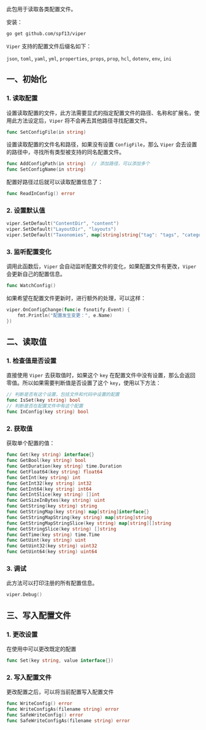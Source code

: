 此包用于读取各类配置文件。

安装：

```bash
go get github.com/spf13/viper
```

`Viper` 支持的配置文件后缀名如下：

`json`, `toml`, `yaml`, `yml`, `properties`, `props`, `prop`, `hcl`, `dotenv`, `env`, `ini`

## 一、初始化

### 1. 读取配置

设置读取配置的文件，此方法需要显式的指定配置文件的路径、名称和扩展名，使用此方法设定后，`Viper` 将不会再去其他路径寻找配置文件。

```go
func SetConfigFile(in string)
```

设置读取配置的文件名和路径，如果没有设置 `ConfigFile`，那么 `Viper` 会去设置的路径中，寻找所有类型被支持的同名配置文件。

```go
func AddConfigPath(in string)  // 添加路径，可以添加多个
func SetConfigName(in string)
```

配置好路径过后就可以读取配置信息了：

```go
func ReadInConfig() error
```

### 2. 设置默认值

```go
viper.SetDefault("ContentDir", "content")
viper.SetDefault("LayoutDir", "layouts")
viper.SetDefault("Taxonomies", map[string]string{"tag": "tags", "category": "categories"})
```

### 3. 监听配置变化

调用此函数后，`Viper` 会自动监听配置文件的变化，如果配置文件有更改，`Viper` 会更新自己的配置信息。

```go
func WatchConfig()
```

如果希望在配置文件更新时，进行额外的处理，可以这样：

```go
viper.OnConfigChange(func(e fsnotify.Event) {
    fmt.Println("配置发生变更：", e.Name)
})
```

## 二、读取值

### 1. 检查值是否设置

直接使用 `Viper` 去获取值时，如果这个 `key` 在配置文件中没有设置，那么会返回零值。所以如果需要判断值是否设置了这个 `key`，使用以下方法：

```go
// 判断是否有这个设置，包括文件和代码中设置的配置
func IsSet(key string) bool
// 判断是否在配置文件中有这个配置
func InConfig(key string) bool
```

### 2. 获取值

获取单个配置的值：

```go
func Get(key string) interface{}
func GetBool(key string) bool
func GetDuration(key string) time.Duration
func GetFloat64(key string) float64
func GetInt(key string) int
func GetInt32(key string) int32
func GetInt64(key string) int64
func GetIntSlice(key string) []int
func GetSizeInBytes(key string) uint
func GetString(key string) string
func GetStringMap(key string) map[string]interface{}
func GetStringMapString(key string) map[string]string
func GetStringMapStringSlice(key string) map[string][]string
func GetStringSlice(key string) []string
func GetTime(key string) time.Time
func GetUint(key string) uint
func GetUint32(key string) uint32
func GetUint64(key string) uint64
```

### 3. 调试

此方法可以打印注册的所有配置信息。

```go
viper.Debug()
```

## 三、写入配置文件

### 1. 更改设置

在使用中可以更改既定的配置

```go
func Set(key string, value interface{})
```

### 2. 写入配置文件

更改配置之后，可以将当前配置写入配置文件

```go
func WriteConfig() error
func WriteConfigAs(filename string) error
func SafeWriteConfig() error
func SafeWriteConfigAs(filename string) error
```

